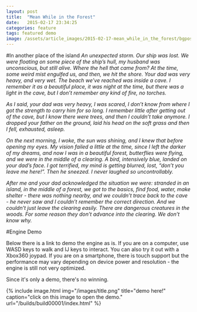 ```yaml
---
layout: post
title:  "Mean While in the Forest"
date:   2015-02-17 23:34:25
categories: feature
tags: featured demo
image: /assets/article_images/2015-02-17-mean_while_in_the_forest/bgpost2.JPG
---
```

#In another place of the island
<i>An unexpected storm. Our ship was lost. We were floating on some piece of the ship’s hull, my husband was unconscious, but still alive. Where the hell that came from? At the time, some weird mist engulfed us, and then, we hit the shore. Your dad was very heavy, and very wet. The beach we’ve reached was inside a cave. I remember it as a beautiful place, it was night at the time, but there was a light in the cave, but I don’t remember any kind of fire, no torches.</i>

<i>As I said, your dad was very heavy, I was scared, I don’t know from where I got the strength to carry him for so long. I remember little after getting out of the cave, but I know there were trees, and then I couldn’t take anymore. I dropped your father on the ground, laid his head on the soft grass and then I fell, exhausted, asleep.</i>

<i>On the next morning, I woke, the sun was shining, and I knew that before opening my eyes. My vision failed a little at the time, since I left the darker of my dreams, and now I was in a beautiful forest, butterflies were flying, and we were in the middle of a clearing. A bird, intensively blue, landed on your dad’s face. I got terrified, my mind is getting blurred, lost, “don’t you leave me here!”. Then he sneezed. I never laughed so uncontrollably.</i>

<i>After me and your dad acknowledged the situation we were: stranded in an island, in the middle of a forest, we got to the basics, find food, water, make shelter - there was nothing nearby, and we couldn’t trace back to the cave - he never saw and I couldn’t remember the correct direction. And we couldn’t just leave the clearing easily. There are dangerous creatures in the woods. For some reason they don’t advance into the clearing. We don’t know why.</i>

#Engine Demo

Below there is a link to demo the engine as is. If you are on a computer, use WASD keys to walk and IJ keys to interact. You can also try it out with a Xbox360 joypad. If you are on a smartphone, there is touch support but the performance may vary depending on device power and resolution - the engine is still not very optimized.

Since it's only a demo, there's no winning.

{% include image.html img="/images/title.png" title="demo here!" caption="click on this image to open the demo." url="/builds/build00001/index.html" %}
